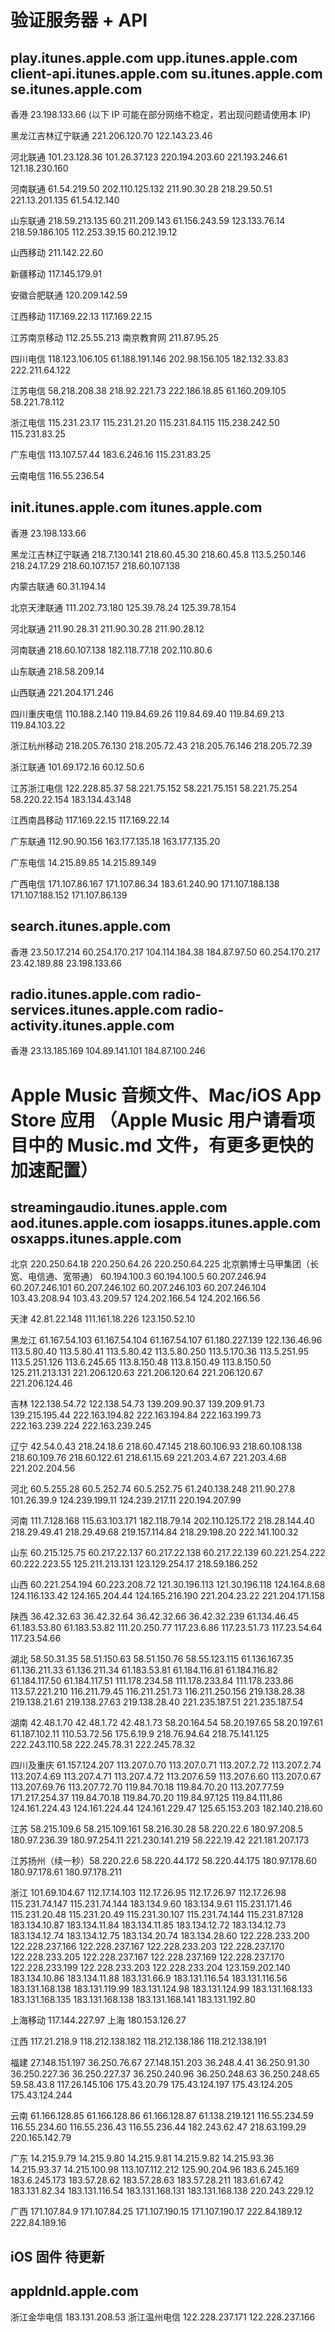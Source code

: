 # 验证服务器 + API
## play.itunes.apple.com upp.itunes.apple.com client-api.itunes.apple.com su.itunes.apple.com se.itunes.apple.com

香港 23.198.133.66 (以下 IP 可能在部分网络不稳定，若出现问题请使用本 IP)

黑龙江吉林辽宁联通 221.206.120.70 122.143.23.46

河北联通 101.23.128.36 101.26.37.123 220.194.203.60 221.193.246.61 121.18.230.160

河南联通 61.54.219.50 202.110.125.132 211.90.30.28 218.29.50.51 221.13.201.135 61.54.12.140

山东联通 218.59.213.135 60.211.209.143 61.156.243.59 123.133.76.14 218.59.186.105 112.253.39.15 60.212.19.12

山西移动 211.142.22.60

新疆移动 117.145.179.91

安徽合肥联通 120.209.142.59 

江西移动 117.169.22.13 117.169.22.15

江苏南京移动 112.25.55.213 南京教育网 211.87.95.25

四川电信 118.123.106.105 61.188.191.146 202.98.156.105 182.132.33.83 222.211.64.122

江苏电信 58.218.208.38 218.92.221.73 222.186.18.85 61.160.209.105 58.221.78.112

浙江电信 115.231.23.17 115.231.21.20 115.231.84.115 115.238.242.50 115.231.83.25

广东电信 113.107.57.44 183.6.246.16 115.231.83.25

云南电信 116.55.236.54

## init.itunes.apple.com itunes.apple.com

香港 23.198.133.66

黑龙江吉林辽宁联通 218.7.130.141 218.60.45.30 218.60.45.8 113.5.250.146 218.24.17.29 218.60.107.157 218.60.107.138

内蒙古联通 60.31.194.14

北京天津联通 111.202.73.180 125.39.78.24 125.39.78.154

河北联通 211.90.28.31 211.90.30.28 211.90.28.12

河南联通 218.60.107.138 182.118.77.18 202.110.80.6

山东联通 218.58.209.14

山西联通 221.204.171.246

四川重庆电信 110.188.2.140 119.84.69.26 119.84.69.40 119.84.69.213 119.84.103.22

浙江杭州移动 218.205.76.130 218.205.72.43 218.205.76.146 218.205.72.39

浙江联通 101.69.172.16 60.12.50.6

江苏浙江电信 122.228.85.37 58.221.75.152 58.221.75.151 58.221.75.254 58.220.22.154 183.134.43.148 

江西南昌移动 117.169.22.15 117.169.22.14 

广东联通 112.90.90.156 163.177.135.18 163.177.135.20

广东电信 14.215.89.85 14.215.89.149

广西电信 171.107.86.167 171.107.86.34 183.61.240.90 171.107.188.138 171.107.188.152 171.107.86.139

## search.itunes.apple.com

香港 23.50.17.214 60.254.170.217 104.114.184.38 184.87.97.50 60.254.170.217 23.42.189.88 23.198.133.66

## radio.itunes.apple.com radio-services.itunes.apple.com radio-activity.itunes.apple.com

香港 23.13.185.169 104.89.141.101 184.87.100.246

# Apple Music 音频文件、Mac/iOS App Store 应用 （Apple Music 用户请看项目中的 Music.md 文件，有更多更快的加速配置）

## streamingaudio.itunes.apple.com aod.itunes.apple.com  iosapps.itunes.apple.com osxapps.itunes.apple.com


北京 220.250.64.18 220.250.64.26 220.250.64.225
北京鹏博士马甲集团（长宽、电信通、宽带通） 60.194.100.3 60.194.100.5 60.207.246.94 60.207.246.101 60.207.246.102 60.207.246.103 60.207.246.104 103.43.208.94 103.43.209.57 124.202.166.54 124.202.166.56

天津 42.81.22.148 111.161.18.226 123.150.52.10

黑龙江 61.167.54.103 61.167.54.104 61.167.54.107 61.180.227.139 122.136.46.96 113.5.80.40 113.5.80.41 113.5.80.42 113.5.80.250 113.5.170.36 113.5.251.95 113.5.251.126 113.6.245.65 113.8.150.48 113.8.150.49 113.8.150.50 125.211.213.131 221.206.120.63 221.206.120.64 221.206.120.67 221.206.124.46

吉林 122.138.54.72 122.138.54.73 139.209.90.37 139.209.91.73 139.215.195.44 222.163.194.82 222.163.194.84 222.163.199.73 222.163.239.224 222.163.239.245	

辽宁 42.54.0.43 218.24.18.6  218.60.47.145 218.60.106.93 218.60.108.138 218.60.109.76 218.60.122.61 218.61.15.69 221.203.4.67 221.203.4.68 221.202.204.56 

河北 60.5.255.28 60.5.252.74 60.5.252.75 61.240.138.248 211.90.27.8 101.26.39.9 124.239.199.11 124.239.217.11 220.194.207.99

河南 111.7.128.168 115.63.103.171 182.118.79.14 202.110.125.172 218.28.144.40 218.29.49.41 218.29.49.68 219.157.114.84 218.29.198.20 222.141.100.32  

山东  60.215.125.75 60.217.22.137 60.217.22.138 60.217.22.139 60.221.254.222 60.222.223.55 125.211.213.131 123.129.254.17 218.59.186.252

山西 60.221.254.194 60.223.208.72 121.30.196.113 121.30.196.118 124.164.8.68 124.116.133.42 124.165.204.44 124.165.216.190 221.204.23.22 221.204.171.158

陕西 36.42.32.63	36.42.32.64 36.42.32.66 36.42.32.239 61.134.46.45 61.183.53.80 61.183.53.82 111.20.250.77 117.23.6.86 117.23.51.73 117.23.54.64 117.23.54.66

湖北 58.50.31.35	58.51.150.63 58.51.150.76 58.55.123.115 61.136.167.35 61.136.211.33 61.136.211.34 61.183.53.81 61.184.116.81 61.184.116.82 61.184.117.50 61.184.117.51 111.178.234.58 111.178.233.84 111.178.233.86 113.57.221.210 116.211.79.45 116.211.251.73 116.211.250.156 219.138.28.38 219.138.21.61 219.138.27.63 219.138.28.40 221.235.187.51 221.235.187.54

湖南 42.48.1.70 42.48.1.72 42.48.1.73 58.20.164.54 58.20.197.65 58.20.197.61 61.187.102.11 110.53.72.56 175.6.19.9 218.76.94.64 218.75.141.125 222.243.110.58 222.245.78.31 222.245.78.32

四川及重庆 61.157.124.207 113.207.0.70 113.207.0.71 113.207.2.72 113.207.2.74 113.207.4.69 113.207.4.71 113.207.4.72 113.207.6.59 113.207.6.60 113.207.0.67 113.207.69.76 113.207.72.70 119.84.70.18 119.84.70.20 113.207.77.59 171.217.254.37 119.84.70.18 119.84.70.20 119.84.97.125 119.84.111.86 124.161.224.43 124.161.224.44 124.161.229.47 125.65.153.203 182.140.218.60

江苏 58.215.109.6 58.215.109.161 58.216.30.28 58.220.22.6 180.97.208.5 180.97.236.39 180.97.254.11 221.230.141.219 58.222.19.42 221.181.207.173

江苏扬州（续一秒）58.220.22.6 58.220.44.172 58.220.44.175 180.97.178.60 180.97.178.61 180.97.178.211 

浙江 101.69.104.67 112.17.14.103	112.17.26.95 112.17.26.97 112.17.26.98 115.231.74.147 115.231.74.144 183.134.9.60 183.134.9.61 115.231.171.46 115.231.20.48 115.231.20.49 115.231.30.107 115.231.74.144 115.231.87.128 183.134.10.87 183.134.11.84 183.134.11.85 183.134.12.72 183.134.12.73 183.134.12.74 183.134.12.75 183.134.20.74 183.134.28.60 122.228.233.200 122.228.237.166 122.228.237.167 122.228.233.203 122.228.237.170 122.228.233.205 122.228.237.167 122.228.237.169 122.228.237.170 122.228.233.199 122.228.233.203 122.228.233.204 123.159.202.140 183.134.10.86 183.134.11.88 183.131.66.9 183.131.116.54 183.131.116.56 183.131.168.138 183.131.119.99 183.131.124.98 183.131.124.99 183.131.168.133 183.131.168.135 183.131.168.138 183.131.168.141 183.131.192.80 

上海移动 117.144.227.97
上海 180.153.126.27

江西 117.21.218.9 118.212.138.182 118.212.138.186 118.212.138.191

福建 27.148.151.197 36.250.76.67 27.148.151.203 36.248.4.41 36.250.91.30 36.250.227.36 36.250.227.37 36.250.240.96 36.250.248.63 36.250.248.65 59.58.43.8 117.26.145.106 175.43.20.79 175.43.124.197 175.43.124.205 175.43.124.244 

云南 61.166.128.85 61.166.128.86 61.166.128.87 61.138.219.121 116.55.234.59 116.55.234.60 116.55.236.43 116.55.236.44 182.243.62.47 218.63.199.29 220.165.142.79

广东 14.215.9.79 14.215.9.80 14.215.9.81 14.215.9.82 14.215.93.36 14.215.93.37 14.215.100.98 113.107.112.212 125.90.204.96 183.6.245.169 183.6.245.173 183.57.28.62 183.57.28.63 183.57.28.211 183.61.67.42 183.131.82.34 183.131.116.54 183.131.168.131 183.131.168.138 220.243.229.12

广西 171.107.84.9 171.107.84.25 171.107.190.15 171.107.190.17 222.84.189.12 222.84.189.16

## iOS 固件 待更新
## appldnld.apple.com
浙江金华电信 183.131.208.53
浙江温州电信 122.228.237.171 122.228.237.166